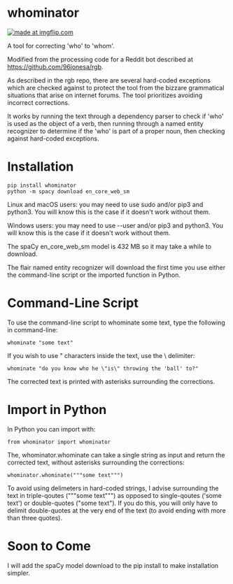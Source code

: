 # whominator

<a href="https://imgflip.com/i/4ahyja"><img src="https://i.imgflip.com/4ahyja.jpg" title="made at imgflip.com"/></a><div>

A tool for correcting 'who' to 'whom'.

Modified from the processing code for a Reddit bot described at https://github.com/96jonesa/rgb.

As described in the rgb repo, there are several hard-coded exceptions which are checked against to protect the tool from the bizzare grammatical situations that arise on internet forums. The tool prioritizes avoiding incorrect corrections.

It works by running the text through a dependency parser to check if 'who' is used as the object of a verb, then running through a named entity recognizer to determine if the 'who' is part of a proper noun, then checking against hard-coded exceptions.

# Installation

    pip install whominator
    python -m spacy download en_core_web_sm
    
Linux and macOS users: you may need to use sudo and/or pip3 and python3. You will know this is the case if it doesn't work without them.

Windows users: you may need to use --user and/or pip3 and python3. You will know this is the case if it doesn't work without them.

The spaCy en_core_web_sm model is 432 MB so it may take a while to download.

The flair named entity recognizer will download the first time you use either the command-line script or the imported function in Python.
    
# Command-Line Script

To use the command-line script to whominate some text, type the following in command-line:

    whominate "some text"
    
If you wish to use " characters inside the text, use the \ delimiter:

    whominate "do you know who he \"is\" throwing the 'ball' to?"
    
The corrected text is printed with asterisks surrounding the corrections.

# Import in Python

In Python you can import with:

    from whominator import whominator
    
The, whominator.whominate can take a single string as input and return the corrected text, without asterisks surrounding the corrections:

    whominator.whominate("""some text""")
    
To avoid using delimeters in hard-coded strings, I advise surrounding the text in triple-qoutes ("""some text""") as opposed to single-qoutes ('some text') or double-quotes ("some text"). If you do this, you will only have to delimit double-quotes at the very end of the text (to avoid ending with more than three quotes).

# Soon to Come

I will add the spaCy model download to the pip install to make installation simpler.
